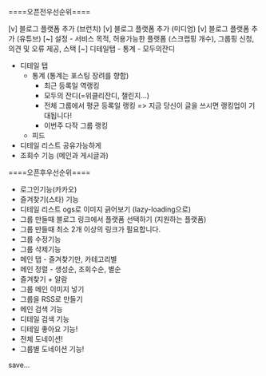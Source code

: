 ====오픈전우선순위====

[v] 블로그 플랫폼 추가 (브런치)
[v] 블로그 플랫폼 추가 (미디엄)
[v] 블로그 플랫폼 추가 (유튜브)
[~] 설정 - 서비스 목적, 허용가능한 플랫폼 (스크랩핑 개수), 그룹핑 신청, 의견 및 오류 제공, 스택
[~] 디테일탭 - 통계 - 모두의잔디

- 디테일 탭
  - 통계 (통계는 포스팅 장려를 향함)
    - 최근 등록일 역랭킹
    - 모두의 잔디(=위클리잔디, 챌린지...)
    - 전체 그룹에서 평균 등록일 랭킹 => 지금 당신이 글을 쓰시면 랭킹업이 기대됩니다!
    - 이번주 다작 그룹 랭킹
  - 피드
- 디테일 리스트 공유가능하게
- 조회수 기능 (메인과 게시글과)

====오픈후우선순위====

- 로그인기능(카카오)
- 즐겨찾기(스타) 기능
- 디테일 리스트 ogs로 이미지 긁어보기 (lazy-loading으로)
- 그룹 만들때 블로그 링크에서 플랫폼 선택하기 (지원하는 플랫폼)
- 그룹 만들때 최소 2개 이상의 링크가 필요합니다.
- 그룹 수정기능
- 그룹 삭제기능
- 메인 탭 - 즐겨찾기만, 카테고리별
- 메인 정렬 - 생성순, 조회수순, 별순
- 즐겨찾기 + 알람
- 그룹 메인 이미지 넣기
- 그룹을 RSS로 만들기
- 메인 검색 기능
- 디테일 검색 기능
- 디테일 좋아요 기능!
- 전체 도네이션!
- 그룹별 도네이션 기능!

save...

